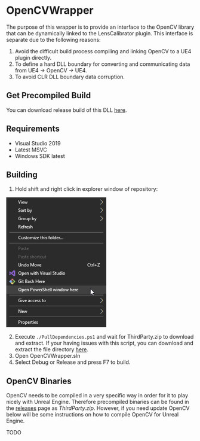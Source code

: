 # OpenCVWrapper
The purpose of this wrapper is to provide an interface to the OpenCV library that can be dynamically linked to the LensCalibrator plugin. This interface is separate due to the following reasons:
1. Avoid the difficult build process compiling and linking OpenCV to a UE4 plugin directly.
2. To define a hard DLL boundary for converting and communicating data from UE4 -> OpenCV -> UE4.
3. To avoid CLR DLL boundary data corruption.

## Get Precompiled Build
You can download release build of this DLL [here](https://github.com/Polypulse/OpenCVWrapper/releases).

## Requirements
- Visual Studio 2019
- Latest MSVC
- Windows SDK latest

## Building
1. Hold shift and right click in explorer window of repository:

![Explorer](./Resources/rightclick.png)

2. Execute ```./PullDependencies.ps1``` and wait for ThirdParty.zip to download and extract. If your having issues with this script, you can download and extract the file directory [here](https://github.com/Polypulse/OpenCVWrapper/releases).
3. Open OpenCVWrapper.sln
4. Select Debug or Release and press F7 to build.

## OpenCV Binaries
OpenCV needs to be compiled in a very specific way in order for it to play nicely with Unreal Engine. Therefore precompiled binaries can be found in the [releases](https://github.com/Polypulse/OpenCVWrapper/releases) page as *ThirdParty.zip*. However, if you need update OpenCV below will be some instructions on how to compile OpenCV for Unreal Engine.

TODO